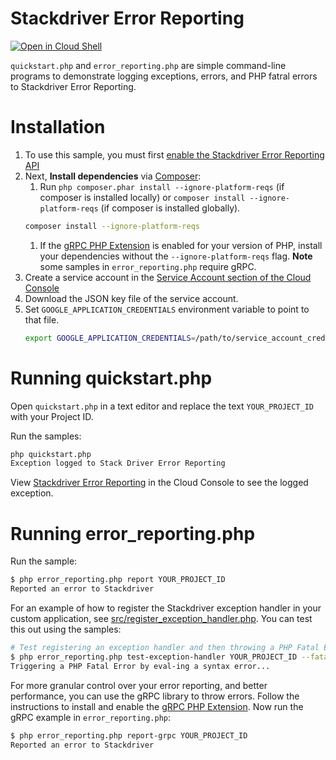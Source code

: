 # Stackdriver Error Reporting

[![Open in Cloud Shell][shell_img]][shell_link]

[shell_img]: http://gstatic.com/cloudssh/images/open-btn.png
[shell_link]: https://console.cloud.google.com/cloudshell/open?git_repo=https://github.com/googlecloudplatform/php-docs-samples&page=editor&working_dir=error_reporting

`quickstart.php` and `error_reporting.php` are simple command-line programs to demonstrate logging
exceptions, errors, and PHP fatral errors to Stackdriver Error Reporting.

# Installation

1. To use this sample, you must first [enable the Stackdriver Error Reporting API][0]
1. Next, **Install dependencies** via [Composer](http://getcomposer.org/doc/00-intro.md):
    1. Run `php composer.phar install --ignore-platform-reqs` (if composer is installed locally) or `composer install --ignore-platform-reqs`
    (if composer is installed globally).
    ```sh
    composer install --ignore-platform-reqs
    ```
    1. If the [gRPC PHP Extension][php_grpc] is enabled for your version of PHP,
    install your dependencies without the `--ignore-platform-reqs` flag. **Note**
    some samples in `error_reporting.php` require gRPC.
1. Create a service account in the [Service Account section of the Cloud Console][2]
1. Download the JSON key file of the service account.
1. Set `GOOGLE_APPLICATION_CREDENTIALS` environment variable to point to that file.
	```sh
	export GOOGLE_APPLICATION_CREDENTIALS=/path/to/service_account_credentials.json
	```

# Running quickstart.php

Open `quickstart.php` in a text editor and replace the text `YOUR_PROJECT_ID`
with your Project ID.

Run the samples:

```sh
php quickstart.php
Exception logged to Stack Driver Error Reporting
```

View [Stackdriver Error Reporting][1] in the Cloud Console to see the logged
exception.

# Running error_reporting.php

Run the sample:

```sh
$ php error_reporting.php report YOUR_PROJECT_ID
Reported an error to Stackdriver
```

For an example of how to register the Stackdriver exception handler in your custom application, see
[src/register_exception_handler.php](src/register_exception_handler.php). You can test this out
using the samples:

```sh
# Test registering an exception handler and then throwing a PHP Fatal Error
$ php error_reporting.php test-exception-handler YOUR_PROJECT_ID --fatal
Triggering a PHP Fatal Error by eval-ing a syntax error...
```

For more granular control over your error reporting, and better performance, you can use the gRPC
library to throw errors. Follow the instructions to install and enable the
[gRPC PHP Extension][php_grpc]. Now run the gRPC example in `error_reporting.php`:

```sh
$ php error_reporting.php report-grpc YOUR_PROJECT_ID
Reported an error to Stackdriver
```

[0]: https://console.cloud.google.com/flows/enableapi?apiid=clouderrorreporting.googleapis.com
[1]: https://console.cloud.google.com/errors
[2]: https://console.cloud.google.com/iam-admin/serviceaccounts/
[php_grpc]: http://cloud.google.com/php/grpc